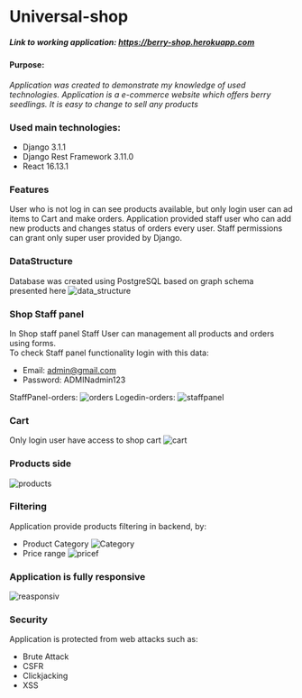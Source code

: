 
# Universal-shop
##### Link to working application: https://berry-shop.herokuapp.com
#### Purpose:
_Application was created to demonstrate my knowledge of used technologies. Application is a e-commerce website 
which offers berry seedlings. It is easy to change to sell any products_

### Used main technologies:
* Django 3.1.1
* Django Rest Framework 3.11.0
* React 16.13.1

### Features
User who is not log in can see products available, but only login user can ad items to Cart and make orders. Application provided staff user who can add new products and changes status of orders every user. Staff permissions can grant only super user provided by Django.
 
### DataStructure
Database was created using PostgreSQL based on graph schema presented here 
![data_structure](https://user-images.githubusercontent.com/62465226/94038566-e7a62a00-fdc6-11ea-84c1-57da7e8cf8b6.png)



### Shop Staff panel
In Shop staff panel Staff User can management all products and orders using forms.  
To check Staff panel functionality login with this data:
* Email: admin@gmail.com
* Password: ADMINadmin123

StaffPanel-orders:
![orders](https://user-images.githubusercontent.com/62465226/94147145-35796b80-fe75-11ea-829e-3c143c6a76fe.png)
Logedin-orders:
![staffpanel](https://user-images.githubusercontent.com/62465226/94147209-4924d200-fe75-11ea-92f5-e756238e459b.png)

### Cart
Only login user have access to shop cart
![cart](https://user-images.githubusercontent.com/62465226/94147460-96a13f00-fe75-11ea-950c-accfb3d04ff8.png) 
### Products side
![products](https://user-images.githubusercontent.com/62465226/94146751-aec48e80-fe74-11ea-9bb1-a36523062190.png)
### Filtering
Application provide products filtering in backend, by:

* Product Category
![Category](https://user-images.githubusercontent.com/62465226/94040663-803da980-fdc9-11ea-9148-468b6a9c14b7.png)
* Price range
![pricef](https://user-images.githubusercontent.com/62465226/94040703-8c296b80-fdc9-11ea-8434-f8f52ab44fe7.png)


### Application is fully responsive 
![reasponsiv](https://user-images.githubusercontent.com/62465226/94147653-dc5e0780-fe75-11ea-9f8e-2a07d3f75fbc.png)
### Security
Application is protected from web attacks such as:
* Brute Attack 
* CSFR
* Clickjacking
* XSS


